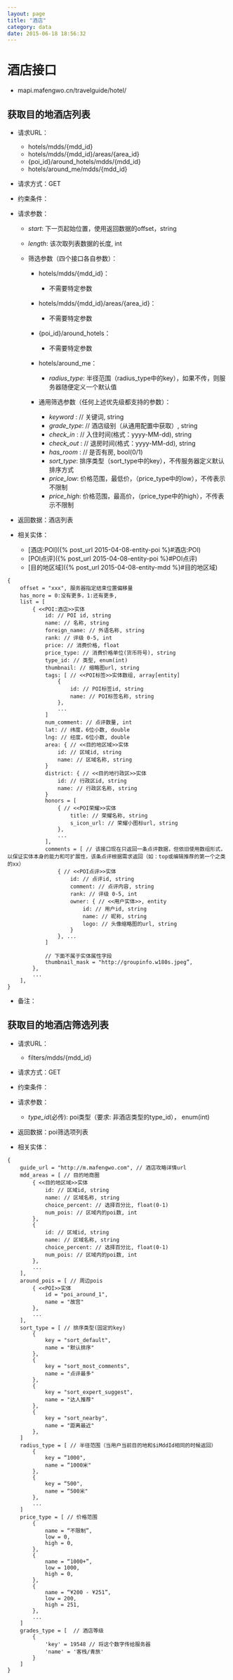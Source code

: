 ```yaml
---
layout: page
title: "酒店"
category: data
date: 2015-06-18 18:56:32
---
```


# 酒店接口
- mapi.mafengwo.cn/travelguide/hotel/

## 获取目的地酒店列表
- 请求URL：
    + hotels/mdds/{mdd_id}
    + hotels/mdds/{mdd_id}/areas/{area_id}
    + {poi_id}/around_hotels/mdds/{mdd_id}
    + hotels/around_me/mdds/{mdd_id}

- 请求方式：GET

- 约束条件：

- 请求参数：
    + *start*: 下一页起始位置，使用返回数据的offset，string
    + *length*: 该次取列表数据的长度, int

    + 筛选参数（四个接口各自参数）：
        - hotels/mdds/{mdd_id}：
            + 不需要特定参数
        - hotels/mdds/{mdd_id}/areas/{area_id}：
            + 不需要特定参数
        - {poi_id}/around_hotels：
            + 不需要特定参数
        - hotels/around_me：
            + *radius_type*: 半径范围（radius_type中的key），如果不传，则服务器随便定义一个默认值
        
        - 通用筛选参数（任何上述优先级都支持的参数）：
            + *keyword* : // 关键词, string 
            + *grade_type*: // 酒店级别（从通用配置中获取）, string
            + *check_in* : // 入住时间(格式：yyyy-MM-dd), string 
            + *check_out* : // 退房时间(格式：yyyy-MM-dd), string 
            + *has_room* : // 是否有房, bool(0/1)
            + *sort_type*: 排序类型（sort_type中的key），不传服务器定义默认排序方式
            + *price_low*: 价格范围，最低价，（price_type中的low），不传表示不限制
            + *price_high*: 价格范围，最高价，（price_type中的high），不传表示不限制
    
- 返回数据：酒店列表
- 相关实体：
    + [酒店:POI]({% post_url 2015-04-08-entity-poi %}#酒店:POI)
    + [POI点评]({% post_url 2015-04-08-entity-poi %}#POI点评)
    + [目的地区域]({% post_url 2015-04-08-entity-mdd %}#目的地区域)

```
{
    offset = "xxx", 服务器指定结束位置偏移量
    has_more = 0:没有更多，1:还有更多,
    list = [
        { <<POI:酒店>>实体
            id: // POI id, string
            name: // 名称, string
            foreign_name: // 外语名称, string
            rank: // 评级 0-5, int
            price: // 消费价格, float
            price_type: // 消费价格单位(货币符号), string
            type_id: // 类型, enum(int)
            thumbnail: // 缩略图url, string
            tags: [ // <<POI标签>>实体数组, array[entity]
                {
                    id: // POI标签id, string
                    name: // POI标签名称, string
                },
                ... 
            ]
            num_comment: // 点评数量, int
            lat: // 纬度，6位小数, double
            lng: // 经度，6位小数, double
            area: { // <<目的地区域>>实体
                id: // 区域id, string
                name: // 区域名称, string
            }
            district: { // <<目的地行政区>>实体
                id: // 行政区id, string
                name: // 行政区名称, string
            }
            honors = [ 
                { // <<POI荣耀>>实体
                    title: // 荣耀名称, string
                    s_icon_url: // 荣耀小图标url, string
                },
                ...
            ], 
            comments = [ // 该接口现在只返回一条点评数据，但依旧使用数组形式，以保证实体本身的能力和可扩展性，该条点评根据需求返回（如：top或编辑推荐的第一个之类的xx）
                { // <<POI点评>>实体
                    id: // 点评id, string
                    comment: // 点评内容, string
                    rank: // 评级 0-5, int
                    owner: { // <<用户实体>>, entity
                        id: // 用户id, string
                        name: // 昵称, string
                        logo: // 头像缩略图的url, string
                    }
                }, ...
            ]

            // 下面不属于实体属性字段
            thumbnail_mask = "http://groupinfo.w180s.jpeg”,
        },
        ...
    ],
}
```

- 备注：

## 获取目的地酒店筛选列表
- 请求URL：
    + filters/mdds/{mdd_id}

- 请求方式：GET

- 约束条件：

- 请求参数：
    + *type_id*(必传): poi类型（要求: 非酒店类型的type_id）， enum(int)
    
- 返回数据：poi筛选项列表
- 相关实体：

```
{
    guide_url = "http://m.mafengwo.com", // 酒店攻略详情url
    mdd_areas = [ // 目的地商圈
        { <<目的地区域>>实体
            id: // 区域id, string
            name: // 区域名称, string
            choice_percent: // 选择百分比, float(0-1)
            num_pois: // 区域内的poi数, int
        },
        {
            id: // 区域id, string
            name: // 区域名称, string
            choice_percent: // 选择百分比, float(0-1)
            num_pois: // 区域内的poi数, int
        },
        ...
    ],
    around_pois = [ // 周边pois
        { <<POI>>实体
            id = "poi_around_1",
            name = "故宫"
        },
        ...
    ],
    sort_type = [ // 排序类型(固定的key)
        {
            key = "sort_default",
            name = "默认排序"
        },
        {
            key = "sort_most_comments",
            name = "点评最多"
        },
        {
            key = "sort_expert_suggest",
            name = "达人推荐"
        },
        {
            key = "sort_nearby",
            name = "距离最近"
        },
    ]
    radius_type = [ // 半径范围（当用户当前目的地和$iMddId相同的时候返回）
        {
            key = “1000",
            name = “1000米"
        },
        {
            key = “500",
            name = “500米"
        },
        ...
    ] 
    price_type = [ // 价格范围
        {
            name = “不限制”,
            low = 0,
            high = 0,
        }, 
        {
            name = “1000+”,
            low = 1000,
            high = 0,
        },
        {
            name = “¥200 - ¥251”,
            low = 200,
            high = 251,
        },
        ...
    ]  
    grades_type = [  // 酒店等级
        {
            'key' = 19548 // 将这个数字传给服务器
            'name' = '客栈/青旅'
        }
    ]
}
```